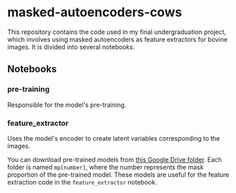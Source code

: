 # masked-autoencoders-cows

This repository contains the code used in my final undergraduation project, which involves using masked autoencoders as feature extractors for bovine images. It is divided into several notebooks.

## Notebooks

### pre-training
Responsible for the model's pre-training.

### feature_extractor
Uses the model's encoder to create latent variables corresponding to the images.


You can download pre-trained models from [this Google Drive folder](https://drive.google.com/drive/folders/1xtkDYHZEf9j_ePhSHT70BkPHmQwHqyvJ?usp=sharing). Each folder is named `mp[number]`, where the number represents the mask proportion of the pre-trained model. These models are useful for the feature extraction code in the `feature_extractor` notebook.

